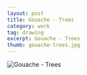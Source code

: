 ```yaml
---
layout: post
title: Gouache - Trees
category: work
tag: drawing
excerpt: Gouache - Trees
thumb: gouache-trees.jpg
---
```


<p><img src="{{ site.file }}/gouache-trees.jpg" alt="Gouache - Trees"></p>
